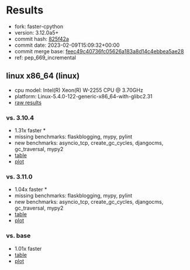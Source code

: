 # Results

- fork: faster-cpython
- version: 3.12.0a5+
- commit hash: [825f42a](https://github.com/faster%2dcpython/cpython/commit/825f42a)
- commit date: 2023-02-09T15:09:32+00:00
- commit merge base: [feec49c40736fc05626a183a8d14c4ebbea5ae28](https://github.com/faster%2dcpython/cpython/commit/feec49c40736fc05626a183a8d14c4ebbea5ae28)
- ref: pep_669_incremental

## linux x86_64 (linux)

- cpu model: Intel(R) Xeon(R) W-2255 CPU @ 3.70GHz
- platform: Linux-5.4.0-122-generic-x86_64-with-glibc2.31
- [raw results](bm-20230209-linux-x86_64-faster%252dcpython-pep_669_incremental-3.12.0a5%2B-825f42a.json)

### vs. 3.10.4

- 1.31x faster \*
- missing benchmarks: flaskblogging, mypy, pylint
- new benchmarks: asyncio_tcp, create_gc_cycles, djangocms, gc_traversal, mypy2
- [table](bm-20230209-linux-x86_64-faster%252dcpython-pep_669_incremental-3.12.0a5%2B-825f42a-vs-3.10.4.md)
- [plot](bm-20230209-linux-x86_64-faster%252dcpython-pep_669_incremental-3.12.0a5%2B-825f42a-vs-3.10.4.png)

### vs. 3.11.0

- 1.04x faster \*
- missing benchmarks: flaskblogging, mypy, pylint
- new benchmarks: asyncio_tcp, create_gc_cycles, djangocms, gc_traversal, mypy2
- [table](bm-20230209-linux-x86_64-faster%252dcpython-pep_669_incremental-3.12.0a5%2B-825f42a-vs-3.11.0.md)
- [plot](bm-20230209-linux-x86_64-faster%252dcpython-pep_669_incremental-3.12.0a5%2B-825f42a-vs-3.11.0.png)

### vs. base

- 1.01x faster
- [table](bm-20230209-linux-x86_64-faster%252dcpython-pep_669_incremental-3.12.0a5%2B-825f42a-vs-base.md)
- [plot](bm-20230209-linux-x86_64-faster%252dcpython-pep_669_incremental-3.12.0a5%2B-825f42a-vs-base.png)

